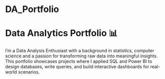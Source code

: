 # DA_Portfolio

# Data Analytics Portfolio 📊  

I’m a Data Analysis Enthusiast with a background in statistics, computer science and a passion for transforming raw data into meaningful insights.  
This portfolio showcases projects where I applied SQL and Power BI to design databases, write queries, and build interactive dashboards for real-world scenarios.  
